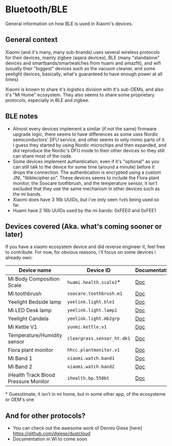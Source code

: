# Bluetooth/BLE
General information on how BLE is used in Xiaomi's devices.

## General context

Xiaomi (and it's many, many sub-brands) uses several wireless protocols for their devices, mainly zigbee (aqara devices), BLE (many "standalone" devices and smartbands/smartwatches from huami and amazfit), and wifi (usually their "biggest"  devices such as the vacuum cleaner, and some yeelight devices, basically, what's guaranteed to have enough power at all times)

Xiaomi is known to share it's logistics division with it's sub-OEMs, and also it's "Mi Home" ecosystem. They also seems to share some proprietary protocols, especially in BLE and zigbee.

## BLE notes

* Almost every devices implement a similar (if not the same) firmware upgrade logic, there seems to have differences as some uses Nordic semiconductors' DFU service, and other seems to only mimic parts of it. I guess they started by using Nordic microchips and then expanded, and did reproduce the Nordic's DFU mode to their other devices so they still can share most of the code.
* Some devices implement authentication, even if it's "optional" as you can still talk to the device for some time (around a minute) before it drops the connection. The authentication is encrypted using a custom JNI, "libblecipher.so". These devices seems to include the Flora plant monitor, the Soocare toothbrush, and the temperature sensor, it isn't excluded that they use the same mechanism in other devices such as the mi bands.
* Xiaomi does have 3 16b UUIDs, but i've only seen `fe95` being used so far.
* Huami have 2 16b UUIDs used by the mi bands: 0xFEE0 and 0xFEE1

## Devices covered (Aka. what's coming sooner or later)

If you have a xiaomi ecosystem device and did reverse engineer it, feel free to contribute. For now, for obvious reasons, i'll focus on some devices i already own:

| Device name                          | Device ID                  | Documentation                                      | Status             |
|--------------------------------------|----------------------------|----------------------------------------------------|--------------------|
| Mi Body Composition Scale            | `huami.health.scale2`\*    | [Doc](doc/devices/huami.health.scale2.md)          | Done               |
| Mi toothbrush                        | `soocare.toothbrush.m1`    | [Doc](doc/devices/soocare.toothbrush.m1.md)        | Done               |
| Yeelight Bedside lamp                | `yeelink.light.ble1`       | [Doc](doc/devices/yeelink.light.ble1.md)           | TODO               |
| Mi LED Desk lamp                     | `yeelink.light.lamp1`      | [Doc](doc/devices/yeelink.light.lamp1.md)          | TODO               |
| Yeelight Candela                     | `yeelink.light.mb2grp`     | [Doc](doc/devices/yeelink.light.mb2grp.md)         | TODO               |
| Mi Kettle V1                         | `yunmi.kettle.v1`          | [Doc](doc/devices/yunmi.kettle.v1.md)              | TODO               |
| Temperature/Humidity sensor          | `cleargrass.sensor_ht.dk1` | [Doc](doc/devices/cleargrass.sensor_ht.dk1.md)     | WIP                |
| Flora plant monitor                  | `hhcc.plantmonitor.v1`     | [Doc](doc/devices/hhcc.plantmonitor.v1.md)         | TODO               |
| Mi Band 1                            | `xiaomi.watch.band1`       | [Doc](doc/devices/xiaomi.watch.band1.md)           | TODO               |
| Mi Band 2                            | `xiaomi.watch.band2`       | [Doc](doc/devices/xiaomi.watch.band2.md)           | TODO               |
| iHealth Track Blood Pressure Monitor | `ihealth.bp.550bt`         | [Doc](doc/devices/ihealth.bp.550bt.md)             | WIP                |

\* Guesstimate, it isn't in mi home, but in some other app, of the ecosysteme or OEM's one

## And for other protocols?

* You can check out the awesome work of Dennis Giese [here] https://github.com/dgiese/dustcloud
* Documentation in Wi to come soon
